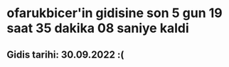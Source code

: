 # ofarukbicer'in gidisine son 5 gun 19 saat 35 dakika 08 saniye kaldi

## Gidis tarihi: 30.09.2022 :(